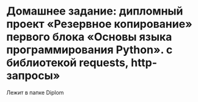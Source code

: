 # Домашнее задание: дипломный проект «Резервное копирование» первого блока «Основы языка программирования Python». с библиотекой requests, http-запросы»
Лежит в папке Diplom

